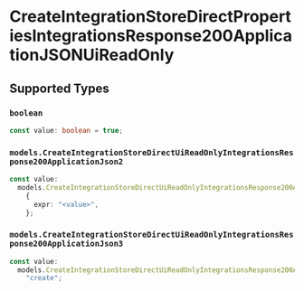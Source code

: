 # CreateIntegrationStoreDirectPropertiesIntegrationsResponse200ApplicationJSONUiReadOnly


## Supported Types

### `boolean`

```typescript
const value: boolean = true;
```

### `models.CreateIntegrationStoreDirectUiReadOnlyIntegrationsResponse200ApplicationJson2`

```typescript
const value:
  models.CreateIntegrationStoreDirectUiReadOnlyIntegrationsResponse200ApplicationJson2 =
    {
      expr: "<value>",
    };
```

### `models.CreateIntegrationStoreDirectUiReadOnlyIntegrationsResponse200ApplicationJson3`

```typescript
const value:
  models.CreateIntegrationStoreDirectUiReadOnlyIntegrationsResponse200ApplicationJson3 =
    "create";
```

